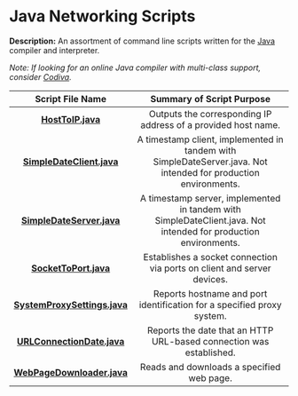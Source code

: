 # Java Networking Scripts
  
**Description:** An assortment of command line scripts written for the [Java](https://www.java.com/en/) compiler and interpreter.  
  
*Note: If looking for an online Java compiler with multi-class support, consider [Codiva](https://www.codiva.io/).*  

| Script File Name | Summary of Script Purpose |  
| :----------: | :----------: |  
| [**HostToIP.java**](https://github.com/chaseofthejungle/java-networking-scripts/blob/main/scripts/HostToIP.java) | Outputs the corresponding IP address of a provided host name.  
| [**SimpleDateClient.java**](https://github.com/chaseofthejungle/java-networking-scripts/blob/main/scripts/SimpleDateClient.java) | A timestamp client, implemented in tandem with SimpleDateServer.java. Not intended for production environments.  
| [**SimpleDateServer.java**](https://github.com/chaseofthejungle/java-networking-scripts/blob/main/scripts/SimpleDateServer.java) | A timestamp server, implemented in tandem with SimpleDateClient.java. Not intended for production environments.  
| [**SocketToPort.java**](https://github.com/chaseofthejungle/java-networking-scripts/blob/main/scripts/SocketToPort.java) | Establishes a socket connection via ports on client and server devices.  
| [**SystemProxySettings.java**](https://github.com/chaseofthejungle/java-networking-scripts/blob/main/scripts/SystemProxySettings.java) | Reports hostname and port identification for a specified proxy system.  
| [**URLConnectionDate.java**](https://github.com/chaseofthejungle/java-networking-scripts/blob/main/scripts/URLConnectionDate.java) | Reports the date that an HTTP URL-based connection was established.  
| [**WebPageDownloader.java**](https://github.com/chaseofthejungle/java-networking-scripts/blob/main/scripts/WebPageDownloader.java) | Reads and downloads a specified web page.
